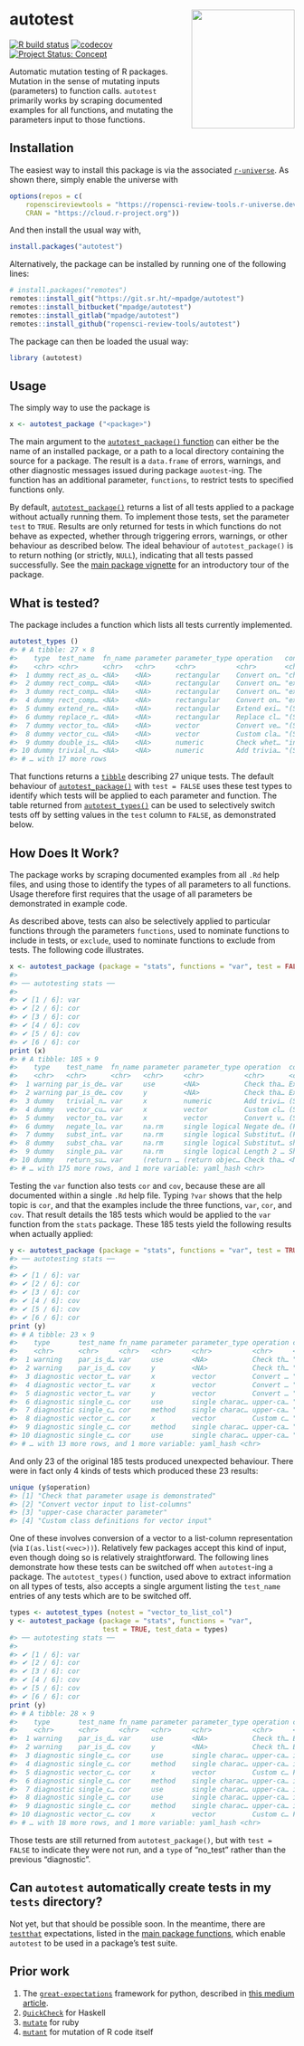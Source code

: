 # autotest <a href='https://docs.ropensci.org/autotest'><img src='man/figures/autotest.png' align="right" height=210 width=182></a>

<!-- README.md is generated from README.Rmd. Please edit that file -->
<!-- badges: start -->

[![R build
status](https://github.com/ropensci-review-tools/autotest/workflows/R-CMD-check/badge.svg)](https://github.com/ropensci-review-tools/autotest/actions?query=workflow%3AR-CMD-check)
[![codecov](https://codecov.io/gh/ropensci-review-tools/autotest/branch/master/graph/badge.svg)](https://codecov.io/gh/ropensci-review-tools/autotest)
[![Project Status:
Concept](https://www.repostatus.org/badges/latest/concept.svg)](https://www.repostatus.org/#concept)
<!-- badges: end -->

Automatic mutation testing of R packages. Mutation in the sense of
mutating inputs (parameters) to function calls. `autotest` primarily
works by scraping documented examples for all functions, and mutating
the parameters input to those functions.

## Installation

The easiest way to install this package is via the associated
[`r-universe`](https://ropensci-review-tools.r-universe.dev/ui#builds).
As shown there, simply enable the universe with

``` r
options(repos = c(
    ropenscireviewtools = "https://ropensci-review-tools.r-universe.dev",
    CRAN = "https://cloud.r-project.org"))
```

And then install the usual way with,

``` r
install.packages("autotest")
```

Alternatively, the package can be installed by running one of the
following lines:

``` r
# install.packages("remotes")
remotes::install_git("https://git.sr.ht/~mpadge/autotest")
remotes::install_bitbucket("mpadge/autotest")
remotes::install_gitlab("mpadge/autotest")
remotes::install_github("ropensci-review-tools/autotest")
```

The package can then be loaded the usual way:

``` r
library (autotest)
```

## Usage

The simply way to use the package is

``` r
x <- autotest_package ("<package>")
```

The main argument to the [`autotest_package()`
function](https://docs.ropensci.org/autotest/reference/autotest_package.html)
can either be the name of an installed package, or a path to a local
directory containing the source for a package. The result is a
`data.frame` of errors, warnings, and other diagnostic messages issued
during package `auotest`-ing. The function has an additional parameter,
`functions`, to restrict tests to specified functions only.

By default,
[`autotest_package()`](https://docs.ropensci.org/autotest/reference/autotest_package.html)
returns a list of all tests applied to a package without actually
running them. To implement those tests, set the parameter `test` to
`TRUE`. Results are only returned for tests in which functions do not
behave as expected, whether through triggering errors, warnings, or
other behaviour as described below. The ideal behaviour of
`autotest_package()` is to return nothing (or strictly, `NULL`),
indicating that all tests passed successfully. See the [main package
vignette](https://docs.ropensci.org/autotest/articles/autotest.html) for
an introductory tour of the package.

## What is tested?

The package includes a function which lists all tests currently
implemented.

``` r
autotest_types ()
#> # A tibble: 27 × 8
#>    type  test_name  fn_name parameter parameter_type operation   content   test 
#>    <chr> <chr>      <chr>   <chr>     <chr>          <chr>       <chr>     <lgl>
#>  1 dummy rect_as_o… <NA>    <NA>      rectangular    Convert on… "check f… TRUE 
#>  2 dummy rect_comp… <NA>    <NA>      rectangular    Convert on… "expect … TRUE 
#>  3 dummy rect_comp… <NA>    <NA>      rectangular    Convert on… "expect … TRUE 
#>  4 dummy rect_comp… <NA>    <NA>      rectangular    Convert on… "expect … TRUE 
#>  5 dummy extend_re… <NA>    <NA>      rectangular    Extend exi… "(Should… TRUE 
#>  6 dummy replace_r… <NA>    <NA>      rectangular    Replace cl… "(Should… TRUE 
#>  7 dummy vector_to… <NA>    <NA>      vector         Convert ve… "(Should… TRUE 
#>  8 dummy vector_cu… <NA>    <NA>      vector         Custom cla… "(Should… TRUE 
#>  9 dummy double_is… <NA>    <NA>      numeric        Check whet… "int par… TRUE 
#> 10 dummy trivial_n… <NA>    <NA>      numeric        Add trivia… "(Should… TRUE 
#> # … with 17 more rows
```

That functions returns a [`tibble`](https://tibble.tidyverse.org)
describing 27 unique tests. The default behaviour of
[`autotest_package()`](https://docs.ropensci.org/autotest/reference/autotest_package.html)
with `test = FALSE` uses these test types to identify which tests will
be applied to each parameter and function. The table returned from
[`autotest_types()`](https://docs.ropensci.org/autotest/reference/autotest_types.html)
can be used to selectively switch tests off by setting values in the
`test` column to `FALSE`, as demonstrated below.

## How Does It Work?

The package works by scraping documented examples from all `.Rd` help
files, and using those to identify the types of all parameters to all
functions. Usage therefore first requires that the usage of all
parameters be demonstrated in example code.

As described above, tests can also be selectively applied to particular
functions through the parameters `functions`, used to nominate functions
to include in tests, or `exclude`, used to nominate functions to exclude
from tests. The following code illustrates.

``` r
x <- autotest_package (package = "stats", functions = "var", test = FALSE)
#> 
#> ── autotesting stats ──
#> 
#> ✔ [1 / 6]: var
#> ✔ [2 / 6]: cor
#> ✔ [3 / 6]: cor
#> ✔ [4 / 6]: cov
#> ✔ [5 / 6]: cov
#> ✔ [6 / 6]: cor
print (x)
#> # A tibble: 185 × 9
#>    type    test_name  fn_name parameter parameter_type operation  content  test 
#>    <chr>   <chr>      <chr>   <chr>     <chr>          <chr>      <chr>    <lgl>
#>  1 warning par_is_de… var     use       <NA>           Check tha… Example… TRUE 
#>  2 warning par_is_de… cov     y         <NA>           Check tha… Example… TRUE 
#>  3 dummy   trivial_n… var     x         numeric        Add trivi… (Should… TRUE 
#>  4 dummy   vector_cu… var     x         vector         Custom cl… (Should… TRUE 
#>  5 dummy   vector_to… var     x         vector         Convert v… (Should… TRUE 
#>  6 dummy   negate_lo… var     na.rm     single logical Negate de… (Functi… TRUE 
#>  7 dummy   subst_int… var     na.rm     single logical Substitut… (Functi… TRUE 
#>  8 dummy   subst_cha… var     na.rm     single logical Substitut… should … TRUE 
#>  9 dummy   single_pa… var     na.rm     single logical Length 2 … Should … TRUE 
#> 10 dummy   return_su… var     (return … (return objec… Check tha… <NA>     TRUE 
#> # … with 175 more rows, and 1 more variable: yaml_hash <chr>
```

Testing the `var` function also tests `cor` and `cov`, because these are
all documented within a single `.Rd` help file. Typing `?var` shows that
the help topic is `cor`, and that the examples include the three
functions, `var`, `cor`, and `cov`. That result details the 185 tests
which would be applied to the `var` function from the `stats` package.
These 185 tests yield the following results when actually applied:

``` r
y <- autotest_package (package = "stats", functions = "var", test = TRUE)
#> ── autotesting stats ──
#> 
#> ✔ [1 / 6]: var
#> ✔ [2 / 6]: cor
#> ✔ [3 / 6]: cor
#> ✔ [4 / 6]: cov
#> ✔ [5 / 6]: cov
#> ✔ [6 / 6]: cor
print (y)
#> # A tibble: 23 × 9
#>    type       test_name fn_name parameter parameter_type operation content test 
#>    <chr>      <chr>     <chr>   <chr>     <chr>          <chr>     <chr>   <lgl>
#>  1 warning    par_is_d… var     use       <NA>           Check th… "Examp… TRUE 
#>  2 warning    par_is_d… cov     y         <NA>           Check th… "Examp… TRUE 
#>  3 diagnostic vector_t… var     x         vector         Convert … "Funct… TRUE 
#>  4 diagnostic vector_t… var     x         vector         Convert … "Funct… TRUE 
#>  5 diagnostic vector_t… var     y         vector         Convert … "Funct… TRUE 
#>  6 diagnostic single_c… cor     use       single charac… upper-ca… "is ca… TRUE 
#>  7 diagnostic single_c… cor     method    single charac… upper-ca… "is ca… TRUE 
#>  8 diagnostic vector_c… cor     x         vector         Custom c… "Funct… TRUE 
#>  9 diagnostic single_c… cor     method    single charac… upper-ca… "is ca… TRUE 
#> 10 diagnostic single_c… cor     use       single charac… upper-ca… "is ca… TRUE 
#> # … with 13 more rows, and 1 more variable: yaml_hash <chr>
```

And only 23 of the original 185 tests produced unexpected behaviour.
There were in fact only 4 kinds of tests which produced these 23
results:

``` r
unique (y$operation)
#> [1] "Check that parameter usage is demonstrated"
#> [2] "Convert vector input to list-columns"      
#> [3] "upper-case character parameter"            
#> [4] "Custom class definitions for vector input"
```

One of these involves conversion of a vector to a list-column
representation (via `I(as.list(<vec>))`). Relatively few packages accept
this kind of input, even though doing so is relatively straightforward.
The following lines demonstrate how these tests can be switched off when
`autotest`-ing a package. The `autotest_types()` function, used above to
extract information on all types of tests, also accepts a single
argument listing the `test_name` entries of any tests which are to be
switched off.

``` r
types <- autotest_types (notest = "vector_to_list_col")
y <- autotest_package (package = "stats", functions = "var",
                       test = TRUE, test_data = types)
#> ── autotesting stats ──
#> 
#> ✔ [1 / 6]: var
#> ✔ [2 / 6]: cor
#> ✔ [3 / 6]: cor
#> ✔ [4 / 6]: cov
#> ✔ [5 / 6]: cov
#> ✔ [6 / 6]: cor
print (y)
#> # A tibble: 28 × 9
#>    type       test_name fn_name parameter parameter_type operation content test 
#>    <chr>      <chr>     <chr>   <chr>     <chr>          <chr>     <chr>   <lgl>
#>  1 warning    par_is_d… var     use       <NA>           Check th… Exampl… TRUE 
#>  2 warning    par_is_d… cov     y         <NA>           Check th… Exampl… TRUE 
#>  3 diagnostic single_c… cor     use       single charac… upper-ca… is cas… TRUE 
#>  4 diagnostic single_c… cor     method    single charac… upper-ca… is cas… TRUE 
#>  5 diagnostic vector_c… cor     x         vector         Custom c… Functi… TRUE 
#>  6 diagnostic single_c… cor     method    single charac… upper-ca… is cas… TRUE 
#>  7 diagnostic single_c… cor     use       single charac… upper-ca… is cas… TRUE 
#>  8 diagnostic single_c… cor     use       single charac… upper-ca… is cas… TRUE 
#>  9 diagnostic single_c… cor     method    single charac… upper-ca… is cas… TRUE 
#> 10 diagnostic vector_c… cov     x         vector         Custom c… Functi… TRUE 
#> # … with 18 more rows, and 1 more variable: yaml_hash <chr>
```

Those tests are still returned from `autotest_package()`, but with
`test = FALSE` to indicate they were not run, and a `type` of “no_test”
rather than the previous “diagnostic”.

## Can `autotest` automatically create tests in my `tests` directory?

Not yet, but that should be possible soon. In the meantime, there are
[`testthat`](https://testthat.r-lib.org) expectations, listed in the
[main package
functions](https://docs.ropensci.org/autotest/reference/index.html),
which enable `autotest` to be used in a package’s test suite.

## Prior work

1.  The
    [`great-expectations`](https://github.com/great-expectations/great_expectations)
    framework for python, described in [this medium
    article](https://medium.com/@expectgreatdata/down-with-pipeline-debt-introducing-great-expectations-862ddc46782a).
2.  [`QuickCheck`](https://hackage.haskell.org/package/QuickCheck) for
    Haskell
3.  [`mutate`](https://github.com/mbj/mutant) for ruby
4.  [`mutant`](https://github.com/ropensci/mutant) for mutation of R
    code itself
